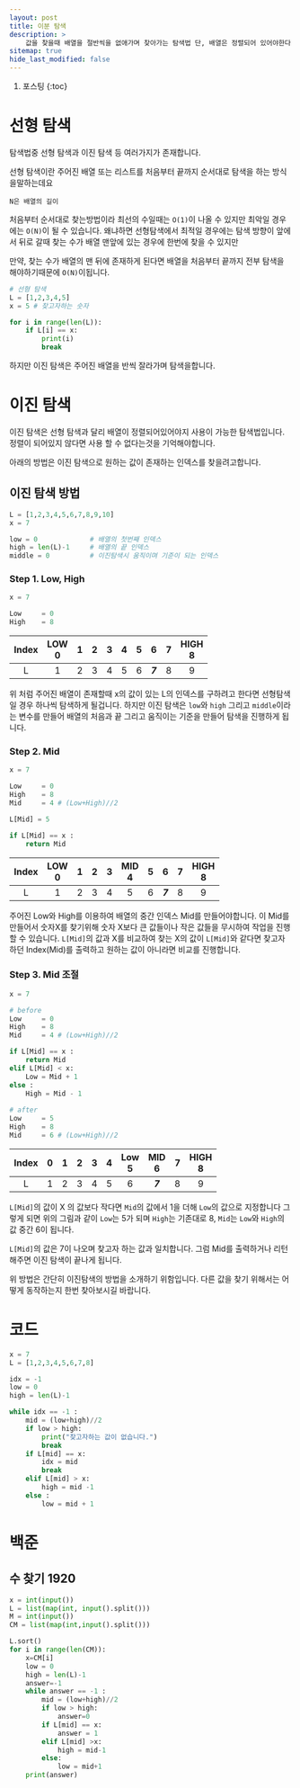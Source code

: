 ```yaml
---
layout: post
title: 이분 탐색
description: >
    값을 찾을때 배열을 절반씩을 없애가며 찾아가는 탐색법 단, 배열은 정렬되어 있어야한다.
sitemap: true
hide_last_modified: false
---
```

1. 포스팅
{:toc}

# 선형 탐색
탐색법중 선형 탐색과 이진 탐색 등 여러가지가 존재합니다. 

선형 탐색이란 주어진 배열 또는 리스트를 처음부터 끝까지 순서대로 탐색을 하는 방식을말하는데요

`N은 배열의 길이`

처음부터 순서대로 찾는방법이라 최선의 수일때는 `O(1)`이 나올 수 있지만 최악일 경우에는 `O(N)`이 될 수 있습니다.
왜냐하면 선형탐색에서 최적일 경우에는 탐색 방향이 앞에서 뒤로 갈때 찾는 수가 배열 맨앞에 있는 경우에 한번에 찾을 수 있지만

만약, 찾는 수가 배열의 맨 뒤에 존재하게 된다면 배열을 처음부터 끝까지 전부 탐색을 해야하기때문에 `O(N)`이됩니다.
```python
# 선형 탐색
L = [1,2,3,4,5]
x = 5 # 찾고자하는 숫자

for i in range(len(L)):
    if L[i] == x:
        print(i)
        break
```
하지만 이진 탐색은 주어진 배열을 반씩 잘라가며 탐색을합니다. 

# 이진 탐색
이진 탐색은 선형 탐색과 달리 배열이 정렬되어있어야지 사용이 가능한 탐색법입니다. 정렬이 되어있지 않다면 사용 할 수 없다는것을 기억해야합니다.

아래의 방법은 이진 탐색으로 원하는 값이 존재하는 인덱스를 찾을려고합니다.

## 이진 탐색 방법
```python
L = [1,2,3,4,5,6,7,8,9,10]
x = 7

low = 0             # 배열의 첫번째 인덱스
high = len(L)-1     # 배열의 끝 인덱스
middle = 0          # 이진탐색시 움직이며 기준이 되는 인덱스
```
### Step 1. Low, High
```python
x = 7

Low     = 0
High    = 8
```

| Index | LOW<br/>0 |  1  |  2  |  3  |  4  |  5  |  6  |  7  | HIGH<br/>8 |
|:-----:|:---------:|:---:|:---:|:---:|:---:|:---:|:---:|:---:|:----------:|
|   L   |     1     |  2  |  3  |  4  |  5  |  6  |  **_7_**  |  8  |     9      |

위 처럼 주어진 배열이 존재할때 x의 값이 있는 L의 인덱스를 구하려고 한다면 선형탐색일 경우 하나씩 탐색하게 될겁니다.
하지만 이진 탐색은 `low`와 `high` 그리고 `middle`이라는 변수를 만들어 배열의 처음과 끝 그리고 움직이는 기준을 만들어 탐색을 진행하게 됩니다.



### Step 2. Mid
```python
x = 7

Low     = 0
High    = 8
Mid     = 4 # (Low+High)//2

L[Mid] = 5

if L[Mid] == x :
    return Mid
```

| Index | LOW<br/>0 |  1  |  2  |  3  | MID<br/>4 |  5  |    6    |  7  | HIGH<br/>8 |
|:-----:|:---------:|:---:|:---:|:---:|:---------:|:---:|:-------:|:---:|:----------:|
|   L   |     1     |  2  |  3  |  4  |     5     |  6  | **_7_** |  8  |     9      |

주어진 Low와 High를 이용하여 배열의 중간 인덱스 Mid를 만들어야합니다. 이 Mid를 만들어서 숫자X를 찾기위해
숫자 X보다 큰 값들이나 작은 값들을 무시하여 작업을 진행할 수 있습니다. `L[Mid]`의 값과 X를 비교하여
찾는 X의 값이 `L[Mid]`와 같다면 찾고자하던 Index(Mid)를 출력하고 원하는 값이 아니라면 비교를 진행합니다.

### Step 3. Mid 조절
```python
x = 7

# before
Low     = 0
High    = 8
Mid     = 4 # (Low+High)//2

if L[Mid] == x :
    return Mid
elif L[Mid] < x: 
    Low = Mid + 1
else :
    High = Mid - 1
    
# after
Low     = 5
High    = 8
Mid     = 6 # (Low+High)//2
```

| Index |  0  |  1  |  2  |  3  |  4  | Low<br/>5 | MID<br/>6 |  7  | HIGH<br/>8 |
|:-----:|:---:|:---:|:---:|:---:|:---:|:---------:|:---------:|:---:|:----------:|
|   L   |  1  |  2  |  3  |  4  |  5  |     6     |  _**7**_  |  8  |     9      |

`L[Mid]`의 값이 X 의 값보다 작다면 `Mid`의 값에서 1을 더해 `Low`의 값으로 지정합니다 그렇게 되면 위의 그림과 같이
`Low`는 5가 되며 `High`는 기존대로 8, `Mid`는 `Low`와 `High`의 값 중간 6이 됩니다.

`L[Mid]`의 값은 7이 나오며 찾고자 하는 값과 일치합니다. 그럼 Mid를 출력하거나 리턴해주면 이진 탐색이 끝나게 됩니다.

위 방법은 간단히 이진탐색의 방법을 소개하기 위함입니다. 다른 값을 찾기 위해서는 어떻게 동작하는지 한번 찾아보시길 바랍니다.

# 코드

```python
x = 7
L = [1,2,3,4,5,6,7,8]

idx = -1
low = 0
high = len(L)-1

while idx == -1 :
    mid = (low+high)//2
    if low > high:
        print("찾고자하는 값이 없습니다.")
        break
    if L[mid] == x:
        idx = mid
        break
    elif L[mid] > x:
        high = mid -1
    else :
        low = mid + 1
```

# 백준

## 수 찾기 1920 

```python
x = int(input())
L = list(map(int, input().split()))
M = int(input())
CM = list(map(int,input().split()))

L.sort()
for i in range(len(CM)):
    x=CM[i]
    low = 0
    high = len(L)-1
    answer=-1
    while answer == -1 :
        mid = (low+high)//2
        if low > high:
            answer=0
        if L[mid] == x:
            answer = 1
        elif L[mid] >x:
            high = mid-1
        else:
            low = mid+1
    print(answer)
```